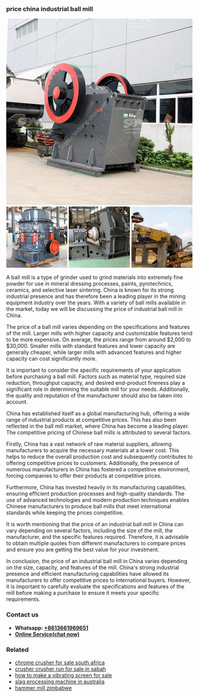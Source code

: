 <h3>price china industrial ball mill</h3><img src='1708408434.jpg' alt=''><p>A ball mill is a type of grinder used to grind materials into extremely fine powder for use in mineral dressing processes, paints, pyrotechnics, ceramics, and selective laser sintering. China is known for its strong industrial presence and has therefore been a leading player in the mining equipment industry over the years. With a variety of ball mills available in the market, today we will be discussing the price of industrial ball mill in China.</p><p>The price of a ball mill varies depending on the specifications and features of the mill. Larger mills with higher capacity and customizable features tend to be more expensive. On average, the prices range from around $2,000 to $30,000. Smaller mills with standard features and lower capacity are generally cheaper, while larger mills with advanced features and higher capacity can cost significantly more.</p><p>It is important to consider the specific requirements of your application before purchasing a ball mill. Factors such as material type, required size reduction, throughput capacity, and desired end-product fineness play a significant role in determining the suitable mill for your needs. Additionally, the quality and reputation of the manufacturer should also be taken into account.</p><p>China has established itself as a global manufacturing hub, offering a wide range of industrial products at competitive prices. This has also been reflected in the ball mill market, where China has become a leading player. The competitive pricing of Chinese ball mills is attributed to several factors.</p><p>Firstly, China has a vast network of raw material suppliers, allowing manufacturers to acquire the necessary materials at a lower cost. This helps to reduce the overall production cost and subsequently contributes to offering competitive prices to customers. Additionally, the presence of numerous manufacturers in China has fostered a competitive environment, forcing companies to offer their products at competitive prices.</p><p>Furthermore, China has invested heavily in its manufacturing capabilities, ensuring efficient production processes and high-quality standards. The use of advanced technologies and modern production techniques enables Chinese manufacturers to produce ball mills that meet international standards while keeping the prices competitive.</p><p>It is worth mentioning that the price of an industrial ball mill in China can vary depending on several factors, including the size of the mill, the manufacturer, and the specific features required. Therefore, it is advisable to obtain multiple quotes from different manufacturers to compare prices and ensure you are getting the best value for your investment.</p><p>In conclusion, the price of an industrial ball mill in China varies depending on the size, capacity, and features of the mill. China's strong industrial presence and efficient manufacturing capabilities have allowed its manufacturers to offer competitive prices to international buyers. However, it is important to carefully evaluate the specifications and features of the mill before making a purchase to ensure it meets your specific requirements.</p><h3>Contact us</h3><ul><li><strong>Whatsapp:&nbsp;<a href="https://wa.me/8613661969651">+8613661969651</a></strong></li><li><a href="https://swt.shibang-china.com/?git&amp;zhl&amp;price china industrial ball mill"><strong>Online Service(chat now)</strong></a></li></ul><h3>Related</h3><ul><li><a href='chrome crusher for sale south africa.md'>chrome crusher for sale south africa</a></li><li><a href='crusher crusher run for sale in sabah.md'>crusher crusher run for sale in sabah</a></li><li><a href='how to make a vibrating screen for sale.md'>how to make a vibrating screen for sale</a></li><li><a href='slag processing machine in australia.md'>slag processing machine in australia</a></li><li><a href='hammer mill zimbabwe.md'>hammer mill zimbabwe</a></li></ul>
